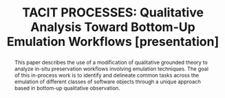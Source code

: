 ---
abstract: This paper describes the use of a modification of qualitative grounded theory
  to analyze in-situ preservation workflows involving emulation techniques. The goal
  of this in-process work is to identify and delineate common tasks across the emulation
  of different classes of software objects through a unique approach based in bottom-up
  qualitative observation.
creators:
- Kaltman, Eric
- Larson, Adam
date: null
document_url: https://www.ideals.illinois.edu/items/128853/bitstreams/430300/data.pdf
grand_parent: iPRES
institutions: []
keywords:
- emulation
- digital preservation
- qualitative analysis
- grounded theory
landing_page_url: https://hdl.handle.net/2142/121659
language: eng
layout: publication
license: CC-BY 4.0 International
notes_url: null
parent: iPRES 2023
presentation_url: null
size: null
source_name: iPRES
title: 'TACIT PROCESSES: Qualitative Analysis Toward Bottom-Up Emulation Workflows
  [presentation]'
type: presentation
year: 2023
---